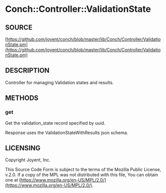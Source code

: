 # Conch::Controller::ValidationState

## SOURCE

[https://github.com/joyent/conch/blob/master/lib/Conch/Controller/ValidationState.pm](https://github.com/joyent/conch/blob/master/lib/Conch/Controller/ValidationState.pm)

## DESCRIPTION

Controller for managing Validation states and results.

## METHODS

### get

Get the validation\_state record specified by uuid.

Response uses the ValidationStateWithResults json schema.

## LICENSING

Copyright Joyent, Inc.

This Source Code Form is subject to the terms of the Mozilla Public License,
v.2.0. If a copy of the MPL was not distributed with this file, You can obtain
one at [https://www.mozilla.org/en-US/MPL/2.0/](https://www.mozilla.org/en-US/MPL/2.0/).
